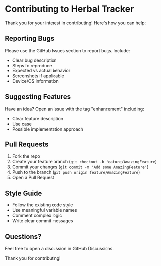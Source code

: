 # Contributing to Herbal Tracker

Thank you for your interest in contributing! Here's how you can help:

## Reporting Bugs
Please use the GitHub Issues section to report bugs. Include:
- Clear bug description
- Steps to reproduce
- Expected vs actual behavior
- Screenshots if applicable
- Device/OS information

## Suggesting Features
Have an idea? Open an issue with the tag "enhancement" including:
- Clear feature description
- Use case
- Possible implementation approach

## Pull Requests
1. Fork the repo
2. Create your feature branch (`git checkout -b feature/AmazingFeature`)
3. Commit your changes (`git commit -m 'Add some AmazingFeature'`)
4. Push to the branch (`git push origin feature/AmazingFeature`)
5. Open a Pull Request

## Style Guide
- Follow the existing code style
- Use meaningful variable names
- Comment complex logic
- Write clear commit messages

## Questions?
Feel free to open a discussion in GitHub Discussions.

Thank you for contributing!
